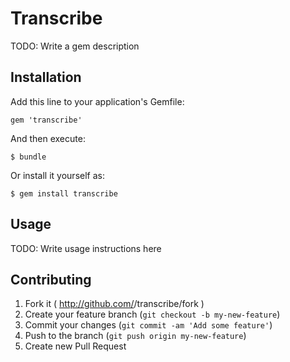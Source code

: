 # Transcribe

TODO: Write a gem description

## Installation

Add this line to your application's Gemfile:

    gem 'transcribe'

And then execute:

    $ bundle

Or install it yourself as:

    $ gem install transcribe

## Usage

TODO: Write usage instructions here

## Contributing

1. Fork it ( http://github.com/<my-github-username>/transcribe/fork )
2. Create your feature branch (`git checkout -b my-new-feature`)
3. Commit your changes (`git commit -am 'Add some feature'`)
4. Push to the branch (`git push origin my-new-feature`)
5. Create new Pull Request
